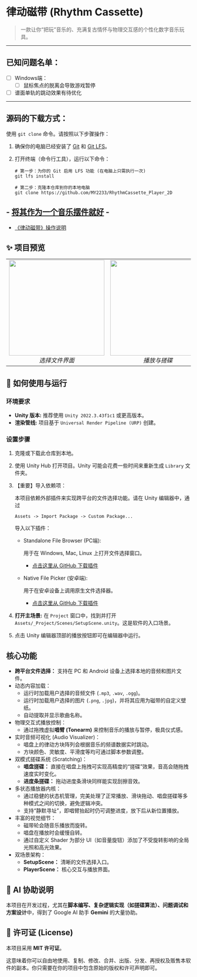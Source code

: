 # 律动磁带 (Rhythm Cassette)

> 一款让你“把玩”音乐的、充满复古情怀与物理交互感的个性化数字音乐玩具。

---

## 已知问题名单：

- [ ] Windows端：
  - [ ] 鼠标焦点的脱离会导致游戏暂停

- [ ] 谱面单轨的跳动效果有待优化

---

## **源码的下载方式**：

使用 `git clone` 命令。请按照以下步骤操作：

1. 确保你的电脑已经安装了 [Git](https://git-scm.com/downloads) 和 [Git LFS](https://git-lfs.github.com/)。

2. 打开终端（命令行工具），运行以下命令：

   ```
   # 第一步：为你的 Git 启用 LFS 功能 (在电脑上只需执行一次)
   git lfs install
   
   # 第二步：克隆本仓库到你的本地电脑
   git clone https://github.com/MY2233/RhythmCassette_Player_2D
   ```

## - <u>将其作为一个音乐摆件就好</u> -

- [《律动磁带》操作说明](https://github.com/MY2233/CassettePlayer2D/blob/main/《律动磁带》操作说明.md)

## ✨ 项目预览

<table align="center">
  <tr>
    <td align="center">
      <img src="https://github.com/MY2233/CassettePlayer2D/blob/main/images/%E8%BD%AF%E4%BB%B6%E9%A6%96%E9%A1%B5.png" width="260">
      <br>
      <em>选择文件界面</em>
    </td>
    <td align="center">
      <img src="https://github.com/MY2233/CassettePlayer2D/blob/main/images/%E6%92%AD%E6%94%BE%E9%A1%B5.png" width="260">
      <br>
      <em>播放与搓碟</em>
    </td>
    <td align="center">
      <img src="https://github.com/MY2233/CassettePlayer2D/blob/main/images/%E8%BD%AF%E4%BB%B6%E8%BF%90%E8%A1%8C.png" width="260">
      <br>
      <em>交互细节</em>
    </td>
  </tr>
</table>

## 🚀 如何使用与运行

### 环境要求

- **Unity 版本:** 推荐使用 `Unity 2022.3.43f1c1` 或更高版本。
- **渲染管线:** 项目基于 `Universal Render Pipeline (URP)` 创建。

### 设置步骤

1. 克隆或下载此仓库到本地。

2. 使用 Unity Hub 打开项目。Unity 可能会花费一些时间来重新生成 `Library` 文件夹。

3. 【重要】导入依赖项：

    本项目依赖外部插件来实现跨平台的文件选择功能。请在 Unity 编辑器中，通过 

   ```
   Assets -> Import Package -> Custom Package...
   ```

    导入以下插件：

   - Standalone File Browser (PC端):

      用于在 Windows, Mac, Linux 上打开文件选择窗口。

     - [点击这里从 GitHub 下载插件](https://github.com/gkngkc/UnityStandaloneFileBrowser)

   - Native File Picker (安卓端):

      用于在安卓设备上调用原生文件选择器。

     - [点击这里从 GitHub 下载插件](https://github.com/yasirkula/UnityNativeFilePicker)

4. **打开主场景:** 在 `Project` 窗口中，找到并打开 `Assets/_Project/Scenes/SetupScene.unity`。这是软件的入口场景。

5. 点击 Unity 编辑器顶部的播放按钮即可在编辑器中运行。

## 核心功能

- **跨平台文件选择：** 支持在 PC 和 Android 设备上选择本地的音频和图片文件。
- 动态内容加载：
  - 运行时加载用户选择的音频文件 (`.mp3`, `.wav`, `.ogg`)。
  - 运行时加载用户选择的图片 (`.png`, `.jpg`)，并将其应用为磁带的自定义壁纸。
  - 自动提取并显示歌曲名称。
- 物理交互式播放控制：
  - 通过拖拽虚拟**唱臂 (Tonearm)** 来控制音乐的播放与暂停，极具仪式感。
- 实时音频可视化 (Audio Visualizer)：
  - 唱盘上的律动方块阵列会根据音乐的频谱数据实时跳动。
  - 方块颜色、灵敏度、平滑度等均可通过脚本参数调整。
- 双模式搓碟系统 (Scratching)：
  - **唱盘搓碟：** 直接在唱盘上拖拽可实现高精度的“搓碟”效果，音高会随拖拽速度实时变化。
  - **进度条搓碟：** 拖动进度条滑块同样能实现刮擦音效。
- 多状态播放器内核：
  - 通过稳健的状态机管理，完美处理了正常播放、滑块拖动、唱盘搓碟等多种模式之间的切换，避免逻辑冲突。
  - 支持“静默寻址”，即唱臂抬起时仍可调整进度，放下后从新位置播放。
- 丰富的视觉细节：
  - 磁带轮会随音乐播放而旋转。
  - 唱盘在播放时会缓慢自转。
  - 通过自定义 Shader 为部分 UI（如音量旋钮）添加了不受旋转影响的全局光照和高光效果。
- 双场景架构：
  - **SetupScene：** 清晰的文件选择入口。
  - **PlayerScene：** 核心交互与播放界面。

## 🤖 AI 协助说明

本项目在开发过程，尤其在**脚本编写、复杂逻辑实现（如搓碟算法）、问题调试和方案设计**中，得到了 Google AI 助手 **Gemini** 的大量协助。

## 📄 许可证 (License)

本项目采用 **MIT 许可证**。

这意味着你可以自由地使用、复制、修改、合并、出版、分发、再授权及贩售本软件的副本。你只需要在你的项目中包含原始的版权和许可声明即可。